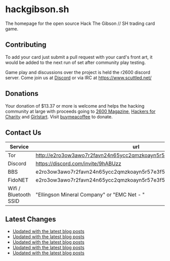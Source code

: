 # hackgibson.sh
The homepage for the open source Hack The Gibson // SH trading card game.


## Contributing

To add your card just submit a pull request with your card's front art, it would be added to the next run of set after community play testing.

Game play and discussions over the project is held the r2600 discord server. Come join us at [Discord](https://discord.com/invite/9hABUzz) or via IRC at https://www.scuttled.net/


## Donations

Your donation of $13.37 or more is welcome and helps the hacking community at large with proceeds going to [2600 Magazine](https://2600.com/), [Hackers for Charity](https://hackersforcharity.org) and [Girlstart](https://girlstart.org).  Visit [buymeacoffee](https://www.buymeacoffee.com/hackgibson.sh) to donate.


## Contact Us

Service | url
-|-
Tor | http://e2ro3ow3awo7r2favn24n65ycc2qmzkoayn5r57e3f56nvjwdcgg32ad.onion
Discord | https://discord.com/invite/9hABUzz
BBS | e2ro3ow3awo7r2favn24n65ycc2qmzkoayn5r57e3f56nvjwdcgg32ad.onion:23
FidoNET | e2ro3ow3awo7r2favn24n65ycc2qmzkoayn5r57e3f56nvjwdcgg32ad.onion:24554
Wifi / Bluetooth SSID | "Ellingson Mineral Company" or "EMC Net - <fidonet address>"

## Latest Changes
<!-- BLOG-POST-LIST:START -->
- [Updated with the latest blog posts](https://github.com/DFW2600/hackgibson.sh/commit/0c67fd23470a123992bc8b5e9e252c96d32c25fa)
- [Updated with the latest blog posts](https://github.com/DFW2600/hackgibson.sh/commit/37183eb6e23d9f638284908aee63a1415987c1d1)
- [Updated with the latest blog posts](https://github.com/DFW2600/hackgibson.sh/commit/5a6d6950801f5d9534abc4a67e884a941932a7e0)
- [Updated with the latest blog posts](https://github.com/DFW2600/hackgibson.sh/commit/59a8fb0ef0daa90c254d32df7083c1b98dd045b1)
- [Updated with the latest blog posts](https://github.com/DFW2600/hackgibson.sh/commit/c7782d63e049d321b95a8297153eb3205eca72d8)
<!-- BLOG-POST-LIST:END -->
